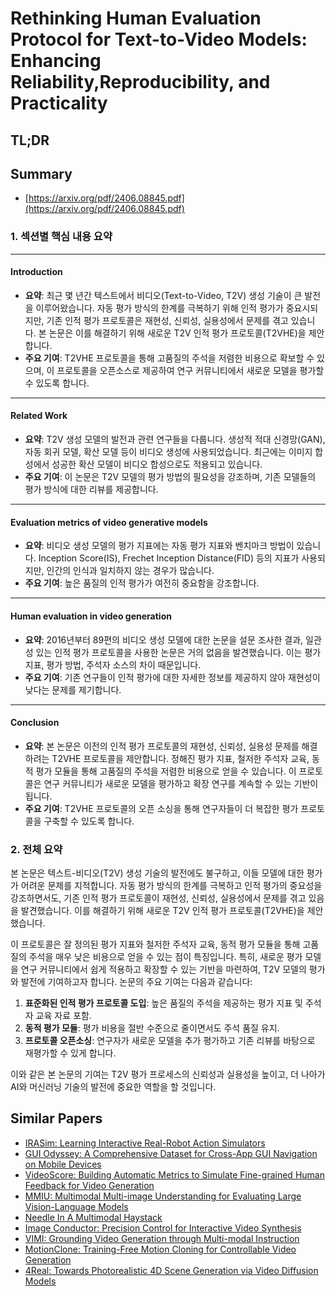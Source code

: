 # Rethinking Human Evaluation Protocol for Text-to-Video Models: Enhancing Reliability,Reproducibility, and Practicality
## TL;DR
## Summary
- [https://arxiv.org/pdf/2406.08845.pdf](https://arxiv.org/pdf/2406.08845.pdf)

### 1. 섹션별 핵심 내용 요약

---

#### Introduction

- **요약**: 최근 몇 년간 텍스트에서 비디오(Text-to-Video, T2V) 생성 기술이 큰 발전을 이루어왔습니다. 자동 평가 방식의 한계를 극복하기 위해 인적 평가가 중요시되지만, 기존 인적 평가 프로토콜은 재현성, 신뢰성, 실용성에서 문제를 겪고 있습니다. 본 논문은 이를 해결하기 위해 새로운 T2V 인적 평가 프로토콜(T2VHE)을 제안합니다.
- **주요 기여**: T2VHE 프로토콜을 통해 고품질의 주석을 저렴한 비용으로 확보할 수 있으며, 이 프로토콜을 오픈소스로 제공하여 연구 커뮤니티에서 새로운 모델을 평가할 수 있도록 합니다.

---

#### Related Work

- **요약**: T2V 생성 모델의 발전과 관련 연구들을 다룹니다. 생성적 적대 신경망(GAN), 자동 회귀 모델, 확산 모델 등이 비디오 생성에 사용되었습니다. 최근에는 이미지 합성에서 성공한 확산 모델이 비디오 합성으로도 적용되고 있습니다.
- **주요 기여**: 이 논문은 T2V 모델의 평가 방법의 필요성을 강조하며, 기존 모델들의 평가 방식에 대한 리뷰를 제공합니다.

---

#### Evaluation metrics of video generative models

- **요약**: 비디오 생성 모델의 평가 지표에는 자동 평가 지표와 벤치마크 방법이 있습니다. Inception Score(IS), Frechet Inception Distance(FID) 등의 지표가 사용되지만, 인간의 인식과 일치하지 않는 경우가 많습니다.
- **주요 기여**: 높은 품질의 인적 평가가 여전히 중요함을 강조합니다.

---

#### Human evaluation in video generation

- **요약**: 2016년부터 89편의 비디오 생성 모델에 대한 논문을 설문 조사한 결과, 일관성 있는 인적 평가 프로토콜을 사용한 논문은 거의 없음을 발견했습니다. 이는 평가 지표, 평가 방법, 주석자 소스의 차이 때문입니다.
- **주요 기여**: 기존 연구들이 인적 평가에 대한 자세한 정보를 제공하지 않아 재현성이 낮다는 문제를 제기합니다.

---

#### Conclusion

- **요약**: 본 논문은 이전의 인적 평가 프로토콜의 재현성, 신뢰성, 실용성 문제를 해결하려는 T2VHE 프로토콜을 제안합니다. 정해진 평가 지표, 철저한 주석자 교육, 동적 평가 모듈을 통해 고품질의 주석을 저렴한 비용으로 얻을 수 있습니다. 이 프로토콜은 연구 커뮤니티가 새로운 모델을 평가하고 확장 연구를 계속할 수 있는 기반이 됩니다.
- **주요 기여**: T2VHE 프로토콜의 오픈 소싱을 통해 연구자들이 더 복잡한 평가 프로토콜을 구축할 수 있도록 합니다.

### 2. 전체 요약

본 논문은 텍스트-비디오(T2V) 생성 기술의 발전에도 불구하고, 이들 모델에 대한 평가가 어려운 문제를 지적합니다. 자동 평가 방식의 한계를 극복하고 인적 평가의 중요성을 강조하면서도, 기존 인적 평가 프로토콜이 재현성, 신뢰성, 실용성에서 문제를 겪고 있음을 발견했습니다. 이를 해결하기 위해 새로운 T2V 인적 평가 프로토콜(T2VHE)을 제안했습니다.

이 프로토콜은 잘 정의된 평가 지표와 철저한 주석자 교육, 동적 평가 모듈을 통해 고품질의 주석을 매우 낮은 비용으로 얻을 수 있는 점이 특징입니다. 특히, 새로운 평가 모델을 연구 커뮤니티에서 쉽게 적용하고 확장할 수 있는 기반을 마련하여, T2V 모델의 평가와 발전에 기여하고자 합니다. 논문의 주요 기여는 다음과 같습니다:
1. **표준화된 인적 평가 프로토콜 도입**: 높은 품질의 주석을 제공하는 평가 지표 및 주석자 교육 자료 포함.
2. **동적 평가 모듈**: 평가 비용을 절반 수준으로 줄이면서도 주석 품질 유지.
3. **프로토콜 오픈소싱**: 연구자가 새로운 모델을 추가 평가하고 기존 리뷰를 바탕으로 재평가할 수 있게 합니다.

이와 같은 본 논문의 기여는 T2V 평가 프로세스의 신뢰성과 실용성을 높이고, 더 나아가 AI와 머신러닝 기술의 발전에 중요한 역할을 할 것입니다.

## Similar Papers
- [IRASim: Learning Interactive Real-Robot Action Simulators](2406.14540.md)
- [GUI Odyssey: A Comprehensive Dataset for Cross-App GUI Navigation on Mobile Devices](2406.08451.md)
- [VideoScore: Building Automatic Metrics to Simulate Fine-grained Human Feedback for Video Generation](2406.15252.md)
- [MMIU: Multimodal Multi-image Understanding for Evaluating Large Vision-Language Models](2408.02718.md)
- [Needle In A Multimodal Haystack](2406.07230.md)
- [Image Conductor: Precision Control for Interactive Video Synthesis](2406.15339.md)
- [VIMI: Grounding Video Generation through Multi-modal Instruction](2407.06304.md)
- [MotionClone: Training-Free Motion Cloning for Controllable Video Generation](2406.05338.md)
- [4Real: Towards Photorealistic 4D Scene Generation via Video Diffusion Models](2406.07472.md)
